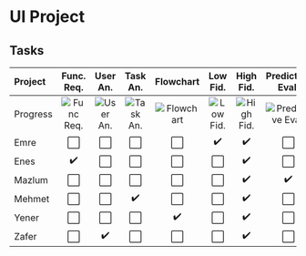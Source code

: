 # UI Project
## Tasks
| Project | Func. Req. | User An. | Task An. | Flowchart | Low Fid. | High Fid. | Predictive Eval. | Usability Ins. | Usability Test
| :--- | :----: | :----: | :----: | :----: | :----: | :----: | :----: | :----: | :----:
| Progress |![Func Req.](https://progress-bar.dev/100/)|![User An.](https://progress-bar.dev/100/)|![Task An.](https://progress-bar.dev/100/)|![Flowchart](https://progress-bar.dev/100/)|![Low Fid.](https://progress-bar.dev/100/)|![High Fid.](https://progress-bar.dev/100/)|![Predictive Eval.](https://progress-bar.dev/100/)|![Usability Ins](https://progress-bar.dev/100/)|![Usability Test](https://progress-bar.dev/100/)
| Emre | ⬜️ | ⬜️ | ⬜️ | ⬜️ | :heavy_check_mark: | :heavy_check_mark: | ⬜️ | ⬜️ | ⬜️ |
| Enes | :heavy_check_mark: | ⬜️ | ⬜️ | ⬜️ | ⬜️ | :heavy_check_mark: | ⬜️ | ⬜️ | ⬜️ |
| Mazlum | ⬜️ | ⬜️ | ⬜️ | ⬜️ | ⬜️ | :heavy_check_mark: | :heavy_check_mark: | :heavy_check_mark: | ⬜️ |
| Mehmet | ⬜️ | ⬜️ | :heavy_check_mark: | ⬜️ | ⬜️ | :heavy_check_mark: | ⬜️ | ⬜️ | ⬜️ |
| Yener | ⬜️ | ⬜️ | ⬜️ | :heavy_check_mark: | ⬜️ |:heavy_check_mark: | ⬜️ | ⬜️ | ⬜️ |
| Zafer | ⬜️ | :heavy_check_mark: | ⬜️ | ⬜️ | ⬜️ | :heavy_check_mark: | ⬜️ | ⬜️ | ⬜️ |
